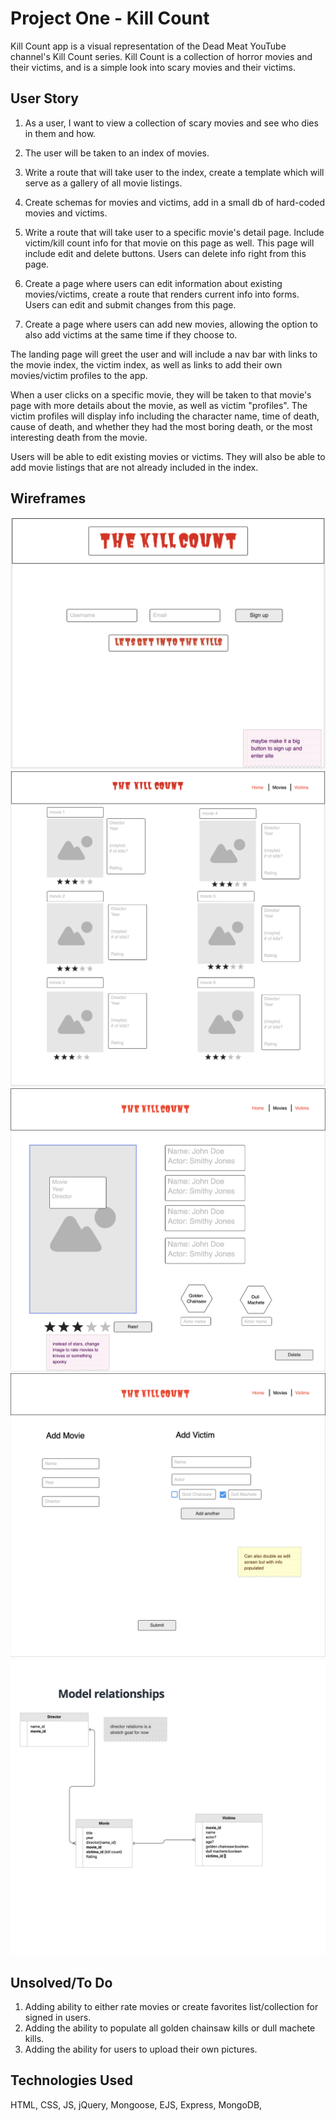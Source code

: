 # Project One - Kill Count

Kill Count app is a visual representation of the Dead Meat YouTube channel's Kill Count series. Kill Count is a collection of horror movies and their victims, and is a simple look into scary movies and their victims. 

## User Story

1. As a user, I want to view a collection of scary movies and see who dies in them and how.

2. The user will be taken to an index of movies.

3. Write a route that will take user to the index, create a template which will serve as a gallery of all movie listings.

4. Create schemas for movies and victims, add in a small db of hard-coded movies and victims.

5. Write a route that will take user to a specific movie's detail page. Include victim/kill count info for that movie on this page as well. This page will include edit and delete buttons. Users can delete info right from this page.

5. Create a page where users can edit information about existing movies/victims, create a route that renders current info into forms. Users can edit and submit changes from this page.

6. Create a page where users can add new movies, allowing the option to also add victims at the same time if they choose to. 


The landing page will greet the user and will include a nav bar with links to the movie index, the victim index, as well as links to add their own movies/victim profiles to the app.

When a user clicks on a specific movie, they will be taken to that movie's page with more details about the movie, as well as victim "profiles". The victim profiles will display info including the character name, time of death, cause of death, and whether they had the most boring death, or the most interesting death from the movie.

Users will be able to edit existing movies or victims. They will also be able to add movie listings that are not already included in the index.

## Wireframes

![Welcome Page](./public/images/sample-landing-page.png)
![Movies Index](./public/images/sample-movie-index.png)
![Movie Show Page](./public/images/sample-movie-page.png)
![Sample Add Page](./public/images/sample-new-page.png)
![Model Relationships](./public/images/Models.png)

## Unsolved/To Do

1. Adding ability to either rate movies or create favorites list/collection for signed in users.
2. Adding the ability to populate all golden chainsaw kills or dull machete kills.
3. Adding the ability for users to upload their own pictures.

## Technologies Used
HTML, CSS, JS, jQuery, Mongoose, EJS, Express, MongoDB, 
